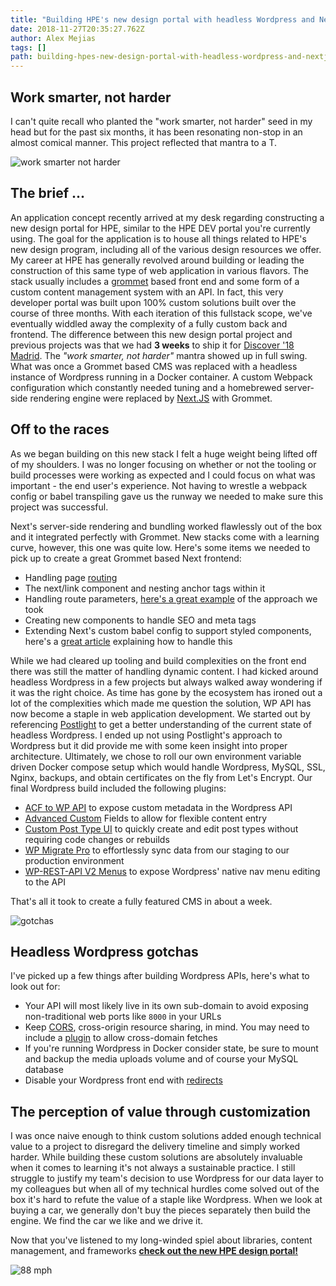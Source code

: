 ```yaml
---
title: "Building HPE's new design portal with headless Wordpress and Next.JS"
date: 2018-11-27T20:35:27.762Z
author: Alex Mejias 
tags: []
path: building-hpes-new-design-portal-with-headless-wordpress-and-nextjs
---
```

## Work smarter, not harder
I can't quite recall who planted the "work smarter, not harder" seed in my head but for the past six months, it has been resonating non-stop in an almost comical manner. This project reflected that mantra to a T.

![work smarter not harder](https://media.giphy.com/media/SSw1KX5otdqPm/source.gif)

## The brief ... 
An application concept recently arrived at my desk regarding constructing a new design portal for HPE, similar to the HPE DEV portal you're currently using. The goal for the application is to house all things related to HPE's new design program, including all of the various design resources we offer. My career at HPE has generally revolved around building or leading the construction of this same type of web application in various flavors. The stack usually includes a [grommet](https://v2.grommet.io/) based front end and some form of a custom content management system with an API. In fact, this very developer portal was built upon 100% custom solutions built over the course of three months. With each iteration of this fullstack scope, we've eventually widdled away the complexity of a fully custom back and frontend. The difference between this new design portal project and previous projects was that we had **3 weeks** to ship it for [Discover '18 Madrid](https://www.hpe.com/events/discover/). The *"work smarter, not harder"* mantra showed up in full swing. What was once a Grommet based CMS was replaced with a headless instance of Wordpress running in a Docker container. A custom Webpack configuration which constantly needed tuning and a homebrewed server-side rendering engine were replaced by [Next.JS](https://nextjs.org/) with Grommet. 

## Off to the races
As we began building on this new stack I felt a huge weight being lifted off of my shoulders. I was no longer focusing on whether or not the tooling or build processes were working as expected and I could focus on what was important - the end user's experience. Not having to wrestle a webpack config or babel transpiling gave us the runway we needed to make sure this project was successful.

Next's server-side rendering and bundling worked flawlessly out of the box and it integrated perfectly with Grommet. New stacks come with a learning curve, however, this one was quite low. Here's some items we needed to pick up to create a great Grommet based Next frontend:
- Handling page [routing](https://github.com/zeit/next.js#routing)
- The next/link component and nesting anchor tags within it
- Handling route parameters, [here's a great example](https://github.com/zeit/next.js/tree/canary/examples/parameterized-routing) of the approach we took
- Creating new components to handle SEO and meta tags
- Extending Next's custom babel config to support styled components, here's a [great article](https://dev.to/aprietof/nextjs--styled-components-the-really-simple-guide----101c) explaining how to handle this

While we had cleared up tooling and build complexities on the front end there was still the matter of handling dynamic content. I had kicked around headless Wordpress in a few projects but always walked away wondering if it was the right choice. As time has gone by the ecosystem has ironed out a lot of the complexities which made me question the solution, WP API has now become a staple in web application development. We started out by referencing [Postlight](https://github.com/postlight/headless-wp-starter) to get a better understanding of the current state of headless Wordpress. I ended up not using Postlight's approach to Wordpress but it did provide me with some keen insight into proper architecture. Ultimately, we chose to roll our own environment variable driven Docker compose setup which would handle Wordpress, MySQL, SSL, Nginx, backups, and obtain certificates on the fly from Let's Encrypt. Our final Wordpress build included the following plugins:
  - [ACF to WP API](https://wordpress.org/plugins/acf-to-wp-api/) to expose custom metadata in the Wordpress API
  - [Advanced Custom](https://www.advancedcustomfields.com/) Fields to allow for flexible content entry
  - [Custom Post Type UI](https://wordpress.org/plugins/custom-post-type-ui/) to quickly create and edit post types without requiring code changes or rebuilds
  - [WP Migrate Pro](https://deliciousbrains.com/wp-migrate-db-pro/) to effortlessly sync data from our staging to our production environment
  - [WP-REST-API V2 Menus](https://wordpress.org/plugins/wp-rest-api-v2-menus/) to expose Wordpress' native nav menu editing to the API

That's all it took to create a fully featured CMS in about a week.

![gotchas](https://media.giphy.com/media/XH6MU5zmqIpAA/giphy.gif)
## Headless Wordpress gotchas
I've picked up a few things after building Wordpress APIs, here's what to look out for:
  - Your API will most likely live in its own sub-domain to avoid exposing non-traditional web ports like `8000` in your URLs
  - Keep [CORS](https://developer.mozilla.org/en-US/docs/Web/HTTP/CORS), cross-origin resource sharing, in mind. You may need to include a [plugin](https://github.com/ahmadawais/WP-REST-Allow-All-CORS) to allow cross-domain fetches
  - If you're running Wordpress in Docker consider state, be sure to mount and backup the media uploads volume and of course your MySQL database
  - Disable your Wordpress front end with [redirects](https://github.com/postlight/headless-wp-starter/blob/master/wordpress/wp-content/themes/postlight-headless-wp/index.php)

## The perception of value through customization
I was once naive enough to think custom solutions added enough technical value to a project to disregard the delivery timeline and simply worked harder. While building these custom solutions are absolutely invaluable when it comes to learning it's not always a sustainable practice. I still struggle to justify my team's decision to use Wordpress for our data layer to my colleagues but when all of my technical hurdles come solved out of the box it's hard to refute the value of a staple like Wordpress. When we look at buying a car, we generally don't buy the pieces separately then build the engine. We find the car we like and we drive it.

Now that you've listened to my long-winded spiel about libraries, content management, and frameworks **[check out the new HPE design portal!](https://hpe.design/)**

![88 mph](https://media.giphy.com/media/BRpMznCmYTiik/giphy.gif)
